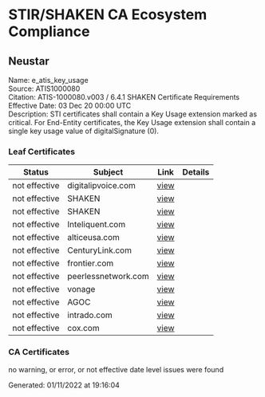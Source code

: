 # STIR/SHAKEN CA Ecosystem Compliance

## Neustar

Name: e_atis_key_usage\
Source: ATIS1000080\
Citation: ATIS-1000080.v003 / 6.4.1 SHAKEN Certificate Requirements\
Effective Date: 03 Dec 20 00:00 UTC\
Description: STI certificates shall contain a Key Usage extension marked as critical. For End-Entity certificates, the Key Usage extension shall contain a single key usage value of digitalSignature (0).

### Leaf Certificates

| Status | Subject | Link | Details |
|--------|---------|------|---------|
| not effective | digitalipvoice.com | [view](../../CERTS/b95967027d535f36fc40bb91a16bc17d7fe58af8fa14d922a1c9daed9933443a/README.md) |  |
| not effective | SHAKEN | [view](../../CERTS/a76f137e6ae23b3f27db8b6c2c339571ff7b5a106f61709d6d36b49852d0a070/README.md) |  |
| not effective | SHAKEN | [view](../../CERTS/158c61d4da5ed8d0aaef7582d9a821a358a22ec2f241d449ecdab2e35ccf2fad/README.md) |  |
| not effective | Inteliquent.com | [view](../../CERTS/f1c1fe53212d9bd9b211b83c698572a9019078dd441e9e78638e55714dcafaab/README.md) |  |
| not effective | alticeusa.com | [view](../../CERTS/5254d4ab17f12340d76d15e07e4b3f881b4c6ffd1fd1c2147b26ede27098ad9d/README.md) |  |
| not effective | CenturyLink.com | [view](../../CERTS/266e4919267dfd279237a8e32923b1484c606dd8eb3f5a07b5c676d7cf78c053/README.md) |  |
| not effective | frontier.com | [view](../../CERTS/bd545bbe3cb81d574b5b7d358bbd704139506cde8a612b24c24bdf6d0eeacd8e/README.md) |  |
| not effective | peerlessnetwork.com | [view](../../CERTS/58950c854b20b1343a688944b90a65f56f820a98192d396695f4525521085f84/README.md) |  |
| not effective | vonage | [view](../../CERTS/e6d9c80f45bc76e1389d8f6213cf3d382c5b2f3839184e3be15f1e03b6c780e7/README.md) |  |
| not effective | AGOC | [view](../../CERTS/601d6d6df50a7b1431e92d7955fbacf9254cd20f171ba02b8918b475504ecec1/README.md) |  |
| not effective | intrado.com | [view](../../CERTS/e28fb52c91d5ec227c26e93f02d1b1412bfcb534bca76b69c0a0de93fe26222b/README.md) |  |
| not effective | cox.com | [view](../../CERTS/21a9862f2a9b3b61084354f282f285d9a7b563d755d7e1a8ceb9669b6e6e71e3/README.md) |  |

### CA Certificates

no warning, or error, or not effective date level issues were found


Generated: 01/11/2022 at 19:16:04